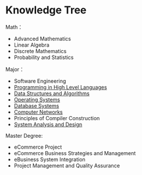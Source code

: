 # Knowledge Tree

Math：

* Advanced Mathematics
* Linear Algebra
* Discrete Mathematics
* Probability and Statistics

Major：

* Software Engineering
* [Programming in High Level Languages](../java/)
* [Data Structures and Algorithms](../data-structure-and-algorithms/)
* [Operating Systems](../operation-system.md)
* [Database Systems](../database/)
* [Computer Networks](../computer-networks/)
* Principles of Compiler Construction
* [System Analysis and Design](../system-analysis-and-design/)

Master Degree:

* eCommerce Project
* eCommerce Business Strategies and Management
* eBusiness System Integration
* Project Management and Quality Assurance



